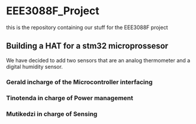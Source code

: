 # EEE3088F_Project
this is the repository containing our stuff for the EEE3088F project

## Building a HAT for a stm32 microprossesor
We have decided to add two sensors that are an analog thermometer and a digital humidity sensor.


### Gerald incharge of the Microcontroller interfacing
### Tinotenda in charge of Power management
### Mutikedzi in charge of Sensing
